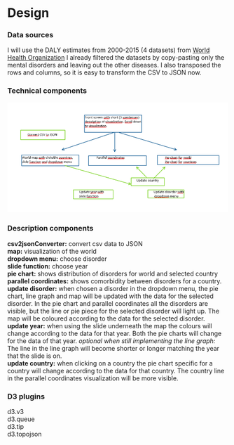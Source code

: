 # Design

### Data sources
I will use the DALY estimates from 2000-2015 (4 datasets) from [World Health Organization](http://www.who.int/healthinfo/global_burden_disease/estimates/en/index2.html)
I already filtered the datasets by copy-pasting only the mental disorders
and leaving out the other diseases. I also transposed the rows and columns, so it
is easy to transform the CSV to JSON now.  

### Technical components

![image](doc/diagram.png)

### Description components
**csv2jsonConverter:** convert csv data to JSON  
**map:** visualization of the world  
**dropdown menu:** choose disorder  
**slide function:** choose year  
**pie chart:** shows distribution of disorders for world and selected country  
**parallel coordinates:** shows comorbidity between disorders for a country.   
**update disorder:** when chosen a disorder in the dropdown menu, the pie chart, line
graph and map will be updated with the data for the selected disorder. In the pie
chart and parallel coordinates all the disorders are visible, but the line or pie piece for
the selected disorder will light up. The map will be coloured according to the data
for the selected disorder.  
**update year:** when using the slide underneath the map the colours will change
according to the data for that year. Both the pie charts will change for the data
of that year. *optional when still implementing the line graph:* The line in the
line graph will become shorter or longer matching the year that the slide is on.  
**update country:** when clicking on a country the pie chart specific for a country
will change according to the data for that country. The country line in the parallel
coordinates visualization will be more visible.

### D3 plugins
d3.v3  
d3.queue  
d3.tip  
d3.topojson  
